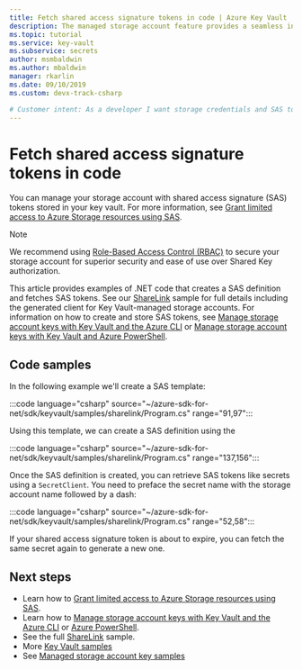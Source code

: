 ```yaml
---
title: Fetch shared access signature tokens in code | Azure Key Vault
description: The managed storage account feature provides a seamless integration, between Azure Key Vault and an Azure storage account.
ms.topic: tutorial
ms.service: key-vault
ms.subservice: secrets
author: msmbaldwin
ms.author: mbaldwin
manager: rkarlin
ms.date: 09/10/2019
ms.custom: devx-track-csharp

# Customer intent: As a developer I want storage credentials and SAS tokens to be managed securely by Azure Key Vault.
---
```

# Fetch shared access signature tokens in code

You can manage your storage account with shared access signature (SAS) tokens stored in your key vault. For more information, see [Grant limited access to Azure Storage resources using SAS](~/storage/common/storage-sas-overview.md).

> [!NOTE]
> We recommend using [Role-Based Access Control (RBAC)](~/storage/common/storage-auth-aad.md) to secure your storage account for superior security and ease of use over Shared Key authorization.

This article provides examples of .NET code that creates a SAS definition and fetches SAS tokens. See our [ShareLink](https://docs.microsoft.com/samples/azure/azure-sdk-for-net/share-link/) sample for full details including the generated client for Key Vault-managed storage accounts. For information on how to create and store SAS tokens, see [Manage storage account keys with Key Vault and the Azure CLI](overview-storage-keys.md) or [Manage storage account keys with Key Vault and Azure PowerShell](overview-storage-keys-powershell.md).

## Code samples

In the following example we'll create a SAS template:

:::code language="csharp" source="~/azure-sdk-for-net/sdk/keyvault/samples/sharelink/Program.cs" range="91,97":::

Using this template, we can create a SAS definition using the 

:::code language="csharp" source="~/azure-sdk-for-net/sdk/keyvault/samples/sharelink/Program.cs" range="137,156":::

Once the SAS definition is created, you can retrieve SAS tokens like secrets using a `SecretClient`. You need to preface the secret name with the storage account name followed by a dash:

:::code language="csharp" source="~/azure-sdk-for-net/sdk/keyvault/samples/sharelink/Program.cs" range="52,58":::

If your shared access signature token is about to expire, you can fetch the same secret again to generate a new one.

## Next steps
- Learn how to [Grant limited access to Azure Storage resources using SAS](~/storage/common/storage-sas-overview.md).
- Learn how to [Manage storage account keys with Key Vault and the Azure CLI](overview-storage-keys.md) or [Azure PowerShell](overview-storage-keys-powershell.md).
- See the full [ShareLink](https://docs.microsoft.com/en-us/samples/azure/azure-sdk-for-net/share-link/) sample.
- More [Key Vault samples](https://docs.microsoft.com/samples/browse/?expanded=azure&products=azure-key-vault)
- See [Managed storage account key samples](https://github.com/Azure-Samples?utf8=%E2%9C%93&q=key+vault+storage&type=&language=)
